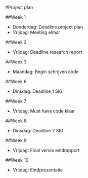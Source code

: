 #Project plan

##Week 1
* Donderdag: Deadline project plan
* Vrijdag: Meeting elmar 

##Week 2
* Vrijdag: Deadline research report

##Week 3
* Maandag: Begin schrijven code


##Week 6
* Dinsdag: Deadline 1 SIG

##Week 7
* Vrijdag: Must have code klaar

##Week 8
* Dinsdag: Deadline 2 SIG

##Week 9
* Vrijdag: Final versie eindrapport

##Week 10 
* Vrijdag: Eindpresentatie
